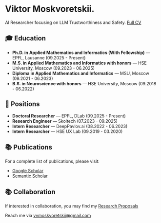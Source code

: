 # Viktor Moskvoretskii.

AI Researcher focusing on LLM Trustworthiness and Safety. [Full CV](https://github.com/VityaVitalich/VityaVitalich/blob/main/cv.pdf)

## 🎓 Education

- **Ph.D. in Applied Mathematics and Informatics (With Fellowship)** — EPFL, Lausanne (09.2025 - Present)
- **M.S. in Applied Mathematics and Informatics with honors** — HSE University, Moscow (09.2023 - 06.2025)
- **Diploma in Applied Mathematics and Informatics** — MSU, Moscow (09.2021 - 06.2023)
- **B.S. in Neuroscience with honors** — HSE University, Moscow (09.2018 - 06.2022)

## 💼 Positions

- **Doctoral Researcher** — EPFL, DLab (09.2025 - Present)
- **Research Engineer** — Skoltech (07.2023 - 09.2025)
- **Intern Researcher** — DeepPavlov.ai (08.2022 - 06.2023)
- **Intern Researcher** — HSE UX Lab (09.2019 - 03.2020)

## 📚 Publications

For a complete list of publications, please visit:
- [Google Scholar](https://scholar.google.com/citations?hl=ru&user=3IDoK8YAAAAJ&view_op=list_works&sortby=pubdate)
- [Semantic Scholar](https://www.semanticscholar.org/author/Viktor-Moskvoretskii/2291142916)

## 📚 Collaboration

If interested in collaboration, you may find my [Research Proposals](https://github.com/VityaVitalich/VityaVitalich/blob/main/Moskvoretskii_CV_PhD.pdf)

Reach me via [vvmoskvoretskii@gmail.com](mailto:vvmoskvoretskii@gmail.com)
